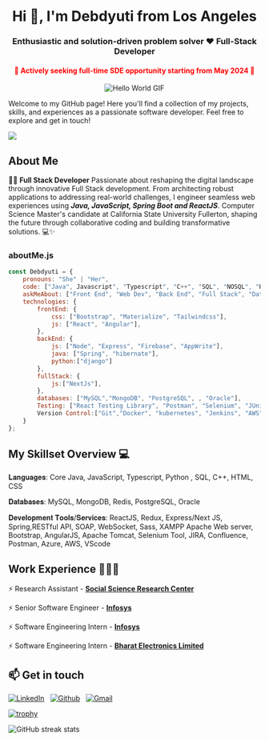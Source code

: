<h1 align="center">Hi 👋, I'm Debdyuti from Los Angeles </h1>

<h3 align="center">  Enthusiastic and solution-driven problem solver ❤️ Full-Stack Developer</h3>
<h4 align="center" style="color: red;">🌟 Actively seeking full-time SDE opportunity starting from May 2024 🚀 </h4>


<p align="center">
  <img src="https://media.giphy.com/media/v1.Y2lkPTc5MGI3NjExdmF0ZzFrZDBxcWczNGNxN3NxNThhN2Q4Z2hlMmRvdm56dWZzN3UyYiZlcD12MV9pbnRlcm5hbF9naWZfYnlfaWQmY3Q9Zw/L1R1tvI9svkIWwpVYr/giphy.gif" alt="Hello World GIF">

</p>


Welcome to my GitHub page! Here you'll find a collection of my projects, skills, and experiences as a passionate software developer. Feel free to explore and get in touch!

![](https://komarev.com/ghpvc/?username=Debdyuti-01&color=green)


## About Me

👨‍💻 **Full Stack Developer** Passionate about reshaping the digital landscape through innovative Full Stack development. From architecting robust applications to addressing real-world challenges, I engineer seamless web experiences using ***Java, JavaScript, Spring Boot and ReactJS***. Computer Science Master's candidate at California State University Fullerton, shaping the future through collaborative coding and building transformative solutions. 💻✨ 

### aboutMe.js

```javascript
const Debdyuti = {
    pronouns: "She" | "Her",
    code: ["Java", Javascript", "Typescript", "C++", "SQL", "NOSQL", "HTML", "CSS",],
    askMeAbout: ["Front End", "Web Dev", "Back End", "Full Stack", "Data analytics", "Tech"],
    technologies: {
        frontEnd: {
            css: ["Bootstrap", "Materialize", "Tailwindcss"],
            js: ["React", "Angular"],
        },
        backEnd: {
            js: ["Node", "Express", "Firebase", "AppWrite"],
            java: ["Spring", "hibernate"],
            python:["django"]
        },
        fullStack: {
            js:["NextJs"],
        },
        databases: ["MySQL","MongoDB", "PostgreSQL", , "Oracle"],
        Testing: ["React Testing Library", "Postman", "Selenium", "JUnit", "Cucumber"],
        Version Control:["Git","Docker", "kubernetes", "Jenkins", "AWS", "Azure" ],
    }
};
```

## My Skillset Overview 💻

𝐋𝐚𝐧𝐠𝐮𝐚𝐠𝐞𝐬: Core Java, JavaScript, Typescript, Python , SQL, C++, HTML, CSS

𝐃𝐚𝐭𝐚𝐛𝐚𝐬𝐞𝐬: MySQL, MongoDB, Redis, PostgreSQL, Oracle

𝐃𝐞𝐯𝐞𝐥𝐨𝐩𝐦𝐞𝐧𝐭 𝐓𝐨𝐨𝐥𝐬/𝐒𝐞𝐫𝐯𝐢𝐜𝐞𝐬: ReactJS, Redux, Express/Next JS, Spring,RESTful API, SOAP, WebSocket, Sass, XAMPP Apache Web server, Bootstrap, AngularJS, Apache Tomcat, Selenium Tool, JIRA, Confluence, Postman, Azure, AWS, VScode

## Work Experience 🧑🏻‍💻

⚡️ Research Assistant - [**Social Science Research Center**](https://hss.fullerton.edu/ssrc/)

⚡️ Senior Software Engineer - [**Infosys**](https://www.infosys.com/)

⚡️ Software Engineering Intern - [**Infosys**](https://www.infosys.com/)

⚡️ Software Engineering Intern - [**Bharat Electronics Limited**](https://bel-india.in/)


## 📫 Get in touch

<a href="https://www.linkedin.com/in/debdyuti-das/"><img alt="LinkedIn" src="https://img.shields.io/badge/linkedin%20-%230077B5.svg?&style=flat&logo=linkedin&logoColor=white"/></a> &nbsp;
<a href="https://github.com/Debdyuti-01"><img alt="Github" src="https://img.shields.io/badge/GitHub-%23121011.svg?&style=flat&logo=GitHub&logoColor=white&color=FF9933"/></a> &nbsp;
<a href="mailto:das.debdyuti01@gmail.com"><img alt="Gmail" src="https://img.shields.io/badge/Outlook-0074CC?style=flat&logo=gmail&logoColor=white" /></a> &nbsp;




[![trophy](https://github-profile-trophy.vercel.app/?username=Debdyuti-01)](https://github.com/ryo-ma/github-profile-trophy)


![GitHub streak stats](https://streak-stats.demolab.com/?user=Debdyuti-01)  
